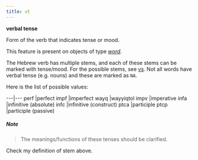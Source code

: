 ```yaml
---
title: vt
---
```


**verbal tense**

Form of the verb that indicates tense or mood.

This feature is present on objects of type [*word*](otype).

The Hebrew verb has multiple stems, and each of these stems can be marked with tense/mood.
For the possible stems, see [vs](vs).
Not all words have verbal tense (e.g. nouns) and these are marked as `NA`.

Here is the list of possible values:

---|---
perf |perfect
impf |imperfect
wayq |wayyiqtol
impv |imperative
infa |infinitive (absolute)
infc |infinitive (construct)
ptca |participle
ptcp |participle (passive)

##### Note
> The meanings/functions of these tenses should be clarified.

Check my definition of stem above.
